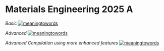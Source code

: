 # Materials Engineering 2025 A 

*Basic*
[![meaningtowords](https://img.shields.io/badge/pytexManuscriptsGUI-streamlit-red)](https://latexcompiler-materialsphysics.streamlit.app/)

*Advanced*
[![meaningtowords](https://img.shields.io/badge/pytexAdvancedGUI-streamlit-red)](https://advancedlatexcompiler-materialsphysics.streamlit.app/)

*Advanced Compilation using more enhanced features*
[![meaningtowords](https://img.shields.io/badge/pytexlmAdvancedGUI-streamlit-red)](https://advancedtexcompilation-lm.streamlit.app/)
